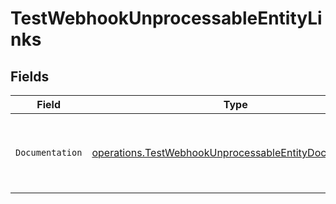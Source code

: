 # TestWebhookUnprocessableEntityLinks


## Fields

| Field                                                                                                                            | Type                                                                                                                             | Required                                                                                                                         | Description                                                                                                                      |
| -------------------------------------------------------------------------------------------------------------------------------- | -------------------------------------------------------------------------------------------------------------------------------- | -------------------------------------------------------------------------------------------------------------------------------- | -------------------------------------------------------------------------------------------------------------------------------- |
| `Documentation`                                                                                                                  | [operations.TestWebhookUnprocessableEntityDocumentation](../../models/operations/testwebhookunprocessableentitydocumentation.md) | :heavy_check_mark:                                                                                                               | The URL to the generic Mollie API error handling guide.                                                                          |